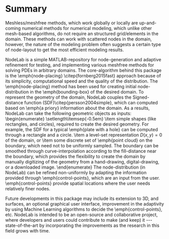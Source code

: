 # Summary
Meshless/meshfree methods, which work globally or locally are up-and-coming numerical methods for numerical modeling, which unlike other mesh-based algorithms, do not require an structured grid/elements in the domain. These methods can work with scattered nodes in the domain, however, the nature of the modeling problem often suggests a certain type of node-layout to get the most efficient modeling results.

NodeLab is a simple MATLAB-repository for node-generation and adaptive refinement for testing, and implementing various meshfree methods for solving PDEs in arbitrary domains. The core-algorithm behind this package is the \emph{node-placing} \citep{fornberg2015fast} approach because of its simplicity, computational speed and the quality of the distribution. The \emph{node-placing} method has been used for creating initial node-distribution in the \emph{bounding-box} of the desired domain. To represent the geometry of the domain, NodeLab couples the Signed-distance function (SDF)\citep{persson2004simple}, which can computed based on \emph{a priory} information about the domain. As a results, NodeLab can take the following geometric objects as inputs: 
\begin{enumerate}
\setlength\itemsep{-0.5em}
\item simple shapes (like rectangles, and circles), required to create the desired geometry. For example, the SDF for a typical \emph{plate with a hole} can be computed through a rectangle and a circle. 
\item a level-set representation $D(x,y)=0$ of the domain, or 
\item some discrete set of \emph{point cloud} on the boundary, which need not to be uniformly sampled. The boundary can be smoothed through curve-interpolation according to the fill-distance near the boundary, which provides the flexibility to create the domain by manually digitizing of the geometry from a hand-drawing, digital-drawing, or a downloaded image.
\end{enumerate}
The node-distribution (in NodeLab) can be  refined non-uniformly by adapting the information provided through \emph{control-points}, which are an input from the user. \emph{control-points} provide spatial locations where the user needs relatively finer nodes. 

Future developments in this package may include its extension to 3D, and surfaces, an optional graphical user interface, improvement in the adaptivity by using Machine Learning algorithms to decide the \emph{control-points},  etc. NodeLab is intended to be an open-source and collaborative project, where developers and users could contribute to make (and keep) it --- state-of-the-art by incorporating the improvements as the research in this field grows with time.
 
